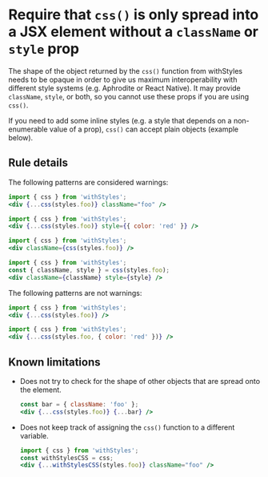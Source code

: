 # Require that `css()` is only spread into a JSX element without a `className` or `style` prop

The shape of the object returned by the `css()` function from withStyles needs to be opaque in order to give us maximum interoperability with different style systems (e.g. Aphrodite or React Native). It may provide `className`, `style`, or both, so you cannot use these props if you are using `css()`.

If you need to add some inline styles (e.g. a style that depends on a non-enumerable value of a prop), `css()` can accept plain objects (example below).

## Rule details

The following patterns are considered warnings:

```jsx
import { css } from 'withStyles';
<div {...css(styles.foo)} className="foo" />
```

```jsx
import { css } from 'withStyles';
<div {...css(styles.foo)} style={{ color: 'red' }} />
```

```jsx
import { css } from 'withStyles';
<div className={css(styles.foo)} />
```

```jsx
import { css } from 'withStyles';
const { className, style } = css(styles.foo);
<div className={className} style={style} />
```

The following patterns are not warnings:

```jsx
import { css } from 'withStyles';
<div {...css(styles.foo)} />
```

```jsx
import { css } from 'withStyles';
<div {...css(styles.foo, { color: 'red' })} />
```

## Known limitations

- Does not try to check for the shape of other objects that are spread onto the element.

  ```jsx
  const bar = { className: 'foo' };
  <div {...css(styles.foo)} {...bar} />
  ```

- Does not keep track of assigning the `css()` function to a different variable.

  ```jsx
  import { css } from 'withStyles';
  const withStylesCSS = css;
  <div {...withStylesCSS(styles.foo)} className="foo" />
  ```
